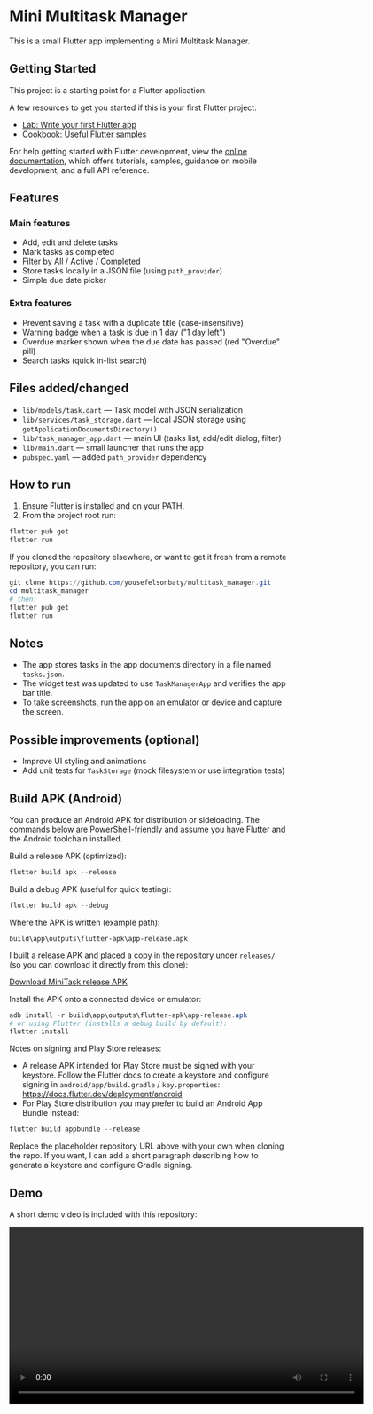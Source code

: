 # Mini Multitask Manager

This is a small Flutter app implementing a Mini Multitask Manager.

## Getting Started

This project is a starting point for a Flutter application.

A few resources to get you started if this is your first Flutter project:

- [Lab: Write your first Flutter app](https://docs.flutter.dev/get-started/codelab)
- [Cookbook: Useful Flutter samples](https://docs.flutter.dev/cookbook)

For help getting started with Flutter development, view the [online documentation](https://docs.flutter.dev/), which offers tutorials, samples, guidance on mobile development, and a full API reference.

## Features

### Main features

- Add, edit and delete tasks
- Mark tasks as completed
- Filter by All / Active / Completed
- Store tasks locally in a JSON file (using `path_provider`)
- Simple due date picker

### Extra features

- Prevent saving a task with a duplicate title (case-insensitive)
- Warning badge when a task is due in 1 day ("1 day left")
- Overdue marker shown when the due date has passed (red "Overdue" pill)
- Search tasks (quick in-list search)

## Files added/changed

- `lib/models/task.dart` — Task model with JSON serialization
- `lib/services/task_storage.dart` — local JSON storage using `getApplicationDocumentsDirectory()`
- `lib/task_manager_app.dart` — main UI (tasks list, add/edit dialog, filter)
- `lib/main.dart` — small launcher that runs the app
- `pubspec.yaml` — added `path_provider` dependency

## How to run

1. Ensure Flutter is installed and on your PATH.
2. From the project root run:

```powershell
flutter pub get
flutter run
```

If you cloned the repository elsewhere, or want to get it fresh from a remote repository, you can run:

```powershell
git clone https://github.com/yousefelsonbaty/multitask_manager.git  
cd multitask_manager
# then:
flutter pub get
flutter run
```

## Notes

- The app stores tasks in the app documents directory in a file named `tasks.json`.
- The widget test was updated to use `TaskManagerApp` and verifies the app bar title.
- To take screenshots, run the app on an emulator or device and capture the screen.

## Possible improvements (optional)

- Improve UI styling and animations
- Add unit tests for `TaskStorage` (mock filesystem or use integration tests)

## Build APK (Android)

You can produce an Android APK for distribution or sideloading. The commands below are PowerShell-friendly and assume you have Flutter and the Android toolchain installed.

Build a release APK (optimized):

```powershell
flutter build apk --release
```

Build a debug APK (useful for quick testing):

```powershell
flutter build apk --debug
```

Where the APK is written (example path):

```
build\app\outputs\flutter-apk\app-release.apk
```

I built a release APK and placed a copy in the repository under `releases/` (so you can download it directly from this clone):

[Download MiniTask release APK](./releases/MiniTask-App-release.apk)

Install the APK onto a connected device or emulator:

```powershell
adb install -r build\app\outputs\flutter-apk\app-release.apk
# or using Flutter (installs a debug build by default):
flutter install
```

Notes on signing and Play Store releases:
- A release APK intended for Play Store must be signed with your keystore. Follow the Flutter docs to create a keystore and configure signing in `android/app/build.gradle` / `key.properties`: https://docs.flutter.dev/deployment/android
- For Play Store distribution you may prefer to build an Android App Bundle instead:

```powershell
flutter build appbundle --release
```

Replace the placeholder repository URL above with your own when cloning the repo. If you want, I can add a short paragraph describing how to generate a keystore and configure Gradle signing.

## Demo

A short demo video is included with this repository:

<video controls width="640">
	<source src="./MiniTask_Demo.mp4" type="video/mp4">
	Your browser does not support the video tag. You can download the demo here: [MiniTask_Demo.mp4](./MiniTask_Demo.mp4)
</video>
